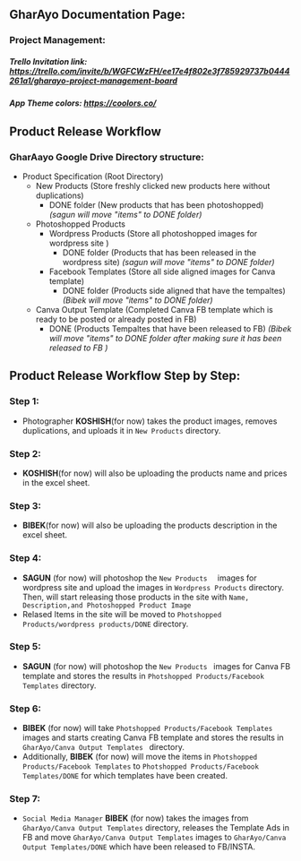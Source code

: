 ## GharAyo Documentation Page: 

### Project Management: 

##### Trello Invitation link: https://trello.com/invite/b/WGFCWzFH/ee17e4f802e3f785929737b0444261a1/gharayo-project-management-board

##### App Theme colors: https://coolors.co/



## Product Release Workflow 

### GharAayo Google Drive Directory structure: 
- Product Specification (Root Directory)
	- New Products (Store freshly clicked new products here without duplications)
		- DONE folder (New products that has been photoshopped) *(sagun will move "items" to DONE folder)* 
	- Photoshopped Products
		- Wordpress Products (Store all photoshopped images for wordpress site )
			- DONE folder (Products that has been released in the wordpress site) *(sagun will move "items" to DONE folder)*
		- Facebook Templates (Store all side aligned images for Canva template)
			- DONE folder (Products side aligned that have the tempaltes) *(Bibek will move "items" to DONE folder)*
	- Canva Output Template (Completed Canva FB template which is ready to be posted or already posted in FB)
		- DONE (Products Tempaltes that have been released to FB) *(Bibek will move "items" to DONE folder after making sure it has been released to FB )*

## Product Release Workflow Step by Step: 
### Step 1: 
- Photographer **KOSHISH**(for now) takes the product images, removes duplications, and uploads it in `New Products` directory.

### Step 2: 
-  **KOSHISH**(for now) will also be uploading the products name and prices in the excel sheet. 

### Step 3:  
- **BIBEK**(for now) will also be uploading the products description in the excel sheet. 

### Step 4: 
- **SAGUN** (for now) will photoshop the `New Products	` images for wordpress site and upload the images in `Wordpress Products` directory. Then, will start releasing those products in the site with `Name, Description,and Photoshopped Product Image`
- Relased Items in the site will be moved to `Photshopped Products/wordpress products/DONE` directory. 

### Step 5: 
- **SAGUN** (for now) will  photoshop the `New Products	` images for Canva FB template and stores the results in  `Photshopped Products/Facebook Templates` directory. 

### Step 6: 
- **BIBEK** (for now) will  take `Photshopped Products/Facebook Templates` images and starts creating Canva FB template and stores the results in  `GharAyo/Canva Output Templates ` directory. 
- Additionally, **BIBEK** (for now) will move the items in `Photshopped Products/Facebook Templates`  to `Photshopped Products/Facebook Templates/DONE` for which templates have been created. 

### Step 7: 
- `Social Media Manager` **BIBEK** (for now)  takes the images from   `GharAyo/Canva Output Templates` directory, releases the Template Ads in FB and move   `GharAyo/Canva Output Templates` images to `GharAyo/Canva Output Templates/DONE`  which have been released to FB/INSTA.
 
